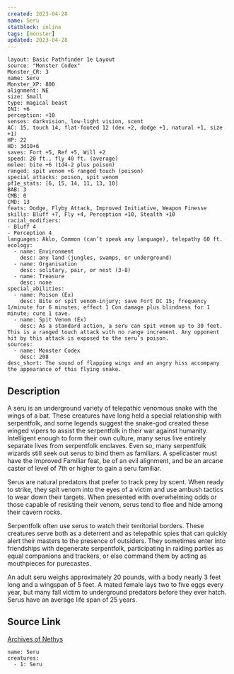 ```yaml
---
created: 2023-04-28
name: Seru
statblock: inline
tags: [monster]
updated: 2023-04-28
---
```

```statblock
layout: Basic Pathfinder 1e Layout
source: "Monster Codex"
Monster_CR: 3
name: Seru
Monster_XP: 800
alignment: NE
size: Small
type: magical beast
INI: +6
perception: +10
senses: darkvision, low-light vision, scent
AC: 15, touch 14, flat-footed 12 (dex +2, dodge +1, natural +1, size +1)
HP: 22
HD: 3d10+6
saves: Fort +5, Ref +5, Will +2
speed: 20 ft., fly 40 ft. (average)
melee: bite +6 (1d4-2 plus poison)
ranged: spit venom +6 ranged touch (poison)
special_attacks: poison, spit venom
pf1e_stats: [6, 15, 14, 11, 13, 10]
BAB: 3
CMB: 0
CMD: 13
feats: Dodge, Flyby Attack, Improved Initiative, Weapon Finesse
skills: Bluff +7, Fly +4, Perception +10, Stealth +10
racial_modifiers:
- Bluff 4
- Perception 4
languages: Aklo, Common (can’t speak any language), telepathy 60 ft.
ecology:
  - name: Environment
    desc: any land (jungles, swamps, or underground)
  - name: Organisation
    desc: solitary, pair, or nest (3-8)
  - name: Treasure
    desc: none
special_abilities:
  - name: Poison (Ex)
    desc: Bite or spit venom-injury; save Fort DC 15; frequency 1/minute for 6 minutes; effect 1 Con damage plus blindness for 1 minute; cure 1 save.
  - name: Spit Venom (Ex)
    desc: As a standard action, a seru can spit venom up to 30 feet. This is a ranged touch attack with no range increment. Any opponent hit by this attack is exposed to the seru’s poison.
sources:
  - name: Monster Codex
    desc: 208
desc_short: The sound of flapping wings and an angry hiss accompany the appearance of this flying snake.
```
## Description
A seru is an underground variety of telepathic venomous snake with the wings of a bat. These creatures have long held a special relationship with serpentfolk, and some legends suggest the snake-god created these winged vipers to assist the serpentfolk in their war against humanity. Intelligent enough to form their own culture, many serus live entirely separate lives from serpentfolk enclaves. Even so, many serpentfolk wizards still seek out serus to bind them as familiars. A spellcaster must have the Improved Familiar feat, be of an evil alignment, and be an arcane caster of level of 7th or higher to gain a seru familiar.

Serus are natural predators that prefer to track prey by scent. When ready to strike, they spit venom into the eyes of a victim and use ambush tactics to wear down their targets. When presented with overwhelming odds or those capable of resisting their venom, serus tend to flee and hide among their cavern rocks.

Serpentfolk often use serus to watch their territorial borders. These creatures serve both as a deterrent and as telepathic spies that can quickly alert their masters to the presence of outsiders. They sometimes enter into friendships with degenerate serpentfolk, participating in raiding parties as equal companions and trackers, or else command them by acting as mouthpieces for purecastes.

An adult seru weighs approximately 20 pounds, with a body nearly 3 feet long and a wingspan of 5 feet. A mated female lays two to five eggs every year, but many fall victim to underground predators before they ever hatch. Serus have an average life span of 25 years.
## Source Link
[Archives of Nethys](https://aonprd.com/MonsterDisplay.aspx?ItemName=Seru)
```encounter-table
name: Seru
creatures:
  - 1: Seru
```
